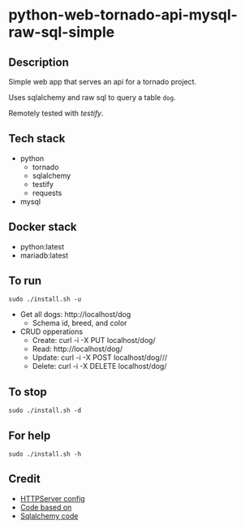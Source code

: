 # python-web-tornado-api-mysql-raw-sql-simple

## Description
Simple web app that serves an api
for a tornado project.

Uses sqlalchemy and raw sql to query a table `dog`.

Remotely tested with *testify*.

## Tech stack
- python
  - tornado
  - sqlalchemy
  - testify
  - requests
- mysql

## Docker stack
- python:latest
- mariadb:latest

## To run
`sudo ./install.sh -u`
- Get all dogs: http://localhost/dog
  - Schema id, breed, and color
- CRUD opperations
  - Create: curl -i -X PUT localhost/dog/<id>
  - Read: http://localhost/dog/<id>
  - Update: curl -i -X POST localhost/dog/<id>/<breed>/<color>
  - Delete: curl -i -X DELETE localhost/dog/<id>

## To stop
`sudo ./install.sh -d`

## For help
`sudo ./install.sh -h`

## Credit
- [HTTPServer config](https://phrase.com/blog/posts/tornado-web-framework-i18n/)
- [Code based on](https://www.tornadoweb.org/en/stable/)
- [Sqlalchemy code](https://medium.com/swlh/tornado-and-sqlalchemy-847eecbc0445)
